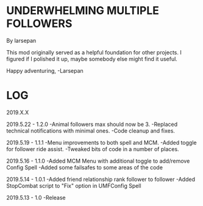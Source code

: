 
UNDERWHELMING MULTIPLE FOLLOWERS
===============
By larsepan


This mod originally served as a helpful foundation for
other projects.  I figured if I polished it up, 
maybe somebody else might find it useful.

Happy adventuring,
-Larsepan


LOG
===============
2019.X.X

2019.5.22 - 1.2.0
-Animal followers max should now be 3.
-Replaced technical notifications with minimal ones.
-Code cleanup and fixes.

2019.5.19 - 1.1.1
-Menu improvements to both spell and MCM.
-Added toggle for follower ride assist.
-Tweaked bits of code in a number of places.

2019.5.16 - 1.1.0
-Added MCM Menu with additional toggle to add/remove Config Spell
-Added some failsafes to some areas of the code

2019.5.14 - 1.0.1
-Added friend relationship rank follower to follower
-Added StopCombat script to "Fix" option in UMFConfig Spell

2019.5.13 - 1.0
-Release
